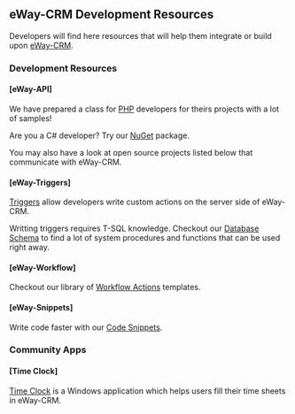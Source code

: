 ## eWay-CRM Development Resources

Developers will find here resources that will help them integrate or build upon [eWay-CRM](https://www.eway-crm.com/).

### Development Resources

#### [eWay-API]

We have prepared a class for [PHP](https://github.com/eway-crm/php-lib) developers for theirs projects with a lot of samples!

Are you a C# developer? Try our [NuGet](https://github.com/eway-crm/csharp-lib) package.

You may also have a look at open source projects listed below that communicate with eWay-CRM.

#### [eWay-Triggers]

[Triggers](https://github.com/eway-crm/triggers) allow developers write custom actions on the server side of eWay-CRM.

Writting triggers requires T-SQL knowledge. Checkout our [Database Schema](http://dev.eway-crm.com/docs/database-schema.html)
to find a lot of system procedures and functions that can be used right away.

#### [eWay-Workflow]

Checkout our library of [Workflow Actions](https://github.com/eway-crm/workflow-actions) templates.

#### [eWay-Snippets]

Write code faster with our [Code Snippets](https://github.com/eway-crm/Snippets).

### Community Apps

#### [Time Clock]
[Time Clock](http://timeclock.cz) is a Windows application which helps users fill their time sheets in eWay-CRM.
